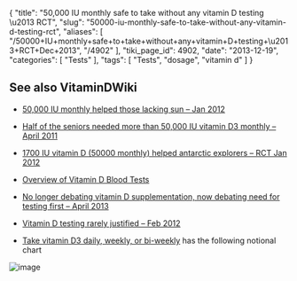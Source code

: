 {
    "title": "50,000 IU monthly safe to take without any vitamin D testing \u2013 RCT",
    "slug": "50000-iu-monthly-safe-to-take-without-any-vitamin-d-testing-rct",
    "aliases": [
        "/50000+IU+monthly+safe+to+take+without+any+vitamin+D+testing+\u2013+RCT+Dec+2013",
        "/4902"
    ],
    "tiki_page_id": 4902,
    "date": "2013-12-19",
    "categories": [
        "Tests"
    ],
    "tags": [
        "Tests",
        "dosage",
        "vitamin d"
    ]
}


## See also VitaminDWiki

* [50,000 IU monthly helped those lacking sun – Jan 2012](/tags/50000-iu-monthly-helped-those-lacking-sun-jan-2012.html)

* [Half of the seniors needed more than 50,000 IU vitamin D3 monthly – April 2011](/tags/half-of-the-seniors-needed-more-than-50000-iu-vitamin-d3-monthly-april-2011.html)

* [1700 IU vitamin D (50000 monthly) helped antarctic explorers – RCT Jan 2012](/tags/1700-iu-vitamin-d-50000-monthly-helped-antarctic-explorers-rct-jan-2012.html)

* [Overview of Vitamin D Blood Tests](/tags/overview-of-vitamin-d-blood-tests.html)

* [No longer debating vitamin D supplementation, now debating need for testing first – April 2013](/posts/no-longer-debating-vitamin-d-supplementation-now-debating-need-for-testing-first)

* [Vitamin D testing rarely justified – Feb 2012](/tags/vitamin-d-testing-rarely-justified-feb-2012.html)

* [Take vitamin D3 daily, weekly, or bi-weekly](/tags/take-vitamin-d3-daily-weekly-or-bi-weekly.html) has the following notional chart

<img src="/attachments/d3.mock.jpg" alt="image">